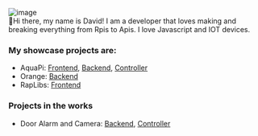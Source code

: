 ![image](https://user-images.githubusercontent.com/71715721/105915496-cf0c8180-5ffd-11eb-831b-6e83ba1eacd6.png)
<br>
:wave:Hi there, my name is David! I am a developer that loves making and breaking everything from Rpis to Apis. I love Javascript and IOT devices. 

### My showcase projects are:
- AquaPi:  [Frontend](https://github.com/d-e-k-k/aquapi_frontend), [Backend](https://github.com/d-e-k-k/aquapi_backend), [Controller](https://github.com/d-e-k-k/aquapi_aquarium_controller)
- Orange: [Backend](https://github.com/Team-Orange4/backend)
- RapLibs: [Frontend](https://github.com/d-e-k-k/rap-libs)

### Projects in the works

-  Door Alarm and Camera: [Backend](https://github.com/d-e-k-k/rpi_door_backend), [Controller](https://github.com/d-e-k-k/rpi_door_controller)
